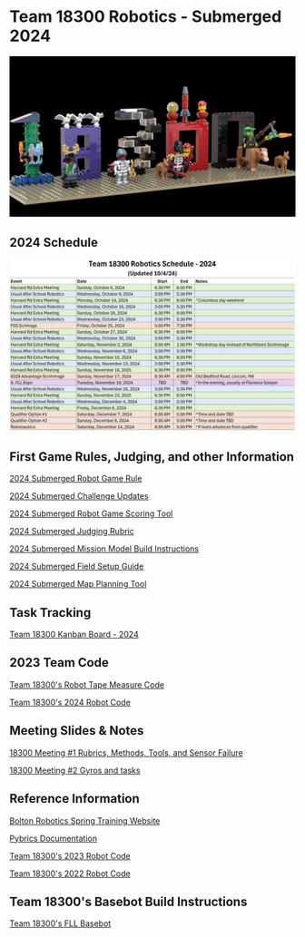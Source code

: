 # Team 18300 Robotics - Submerged 2024 
<center>
<img src="team18300_2025.jpg" width="800">
</center>

## 2024 Schedule
<center>
<img src="schedule_v1.jpg" width="800">
</center>

## First Game Rules, Judging, and other Information
[2024 Submerged Robot Game Rule](https://firstinspires.blob.core.windows.net/fll/challenge/2024-25/fll-challenge-submerged-rgr-eng.pdf)

[2024 Submerged Challenge Updates](https://firstinspires.blob.core.windows.net/fll/challenge/2024-25/fll-challenge-updates-and-clarifications.pdf)

[2024 Submerged Robot Game Scoring Tool](https://eventhub.firstinspires.org/scoresheet)

[2024 Submerged Judging Rubric](https://firstinspires.blob.core.windows.net/fll/challenge/2024-25/fll-challenge-submerged-rubrics-color.pdf)

[2024 Submerged Mission Model Build Instructions](https://www.firstlegoleague.org/season?__hstc=212927755.dbef977658b50c7f632f87d695f2bbe3.1722951784801.1723652535897.1724766434780.5&__hssc=212927755.1.1724766434780&__hsfp=3531153208)

[2024 Submerged Field Setup Guide](https://docs.google.com/presentation/d/1tI0MJXJH19z141av1CC6lwUby5iERwdhnWmgEx6pxns/edit?pli=1#slide=id.g2f5cf425f3e_0_455)

[2024 Submerged Map Planning Tool](https://flltools.flltutorials.com/drawplan)

## Task Tracking
[Team 18300 Kanban Board - 2024](https://team18300.atlassian.net/jira/your-work)

## 2023 Team Code
[Team 18300's Robot Tape Measure Code](https://fll-18300.github.io/home/18300_measure)

[Team 18300's 2024 Robot Code](https://github.com/fll-18300/fall_2024)

## Meeting Slides & Notes
[18300 Meeting #1 Rubrics, Methods, Tools, and Sensor Failure](https://github.com/fll-18300/home/blob/main/meeting_1.pdf)

[18300 Meeting #2 Gyros and tasks](https://github.com/fll-18300/home/blob/main/meeting_2.pdf)

## Reference Information
[Bolton Robotics Spring Training Website](https://fssfll.github.io/fssfll/)

[Pybrics Documentation](https://pybricks.com/ev3-micropython/index.html)

[Team 18300's 2023 Robot Code](https://github.com/fll-18300/fall_2023)

[Team 18300's 2022 Robot Code](https://github.com/fll-18300/fall_2022)

## Team 18300's Basebot Build Instructions
<a class="buildin3d-instructions" href="https://platform.buildin3d.com/instructions/987-team-18300-s-fll-basebot" width="710" height="590">Team 18300's FLL Basebot</a><script async src="https://platform.buildin3d.com/embed_widget.js"></script>
